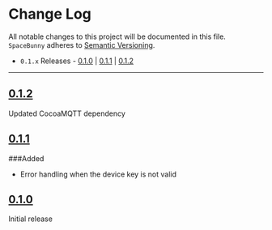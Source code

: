 # Change Log
All notable changes to this project will be documented in this file.
`SpaceBunny` adheres to [Semantic Versioning](http://semver.org/).

- `0.1.x` Releases - [0.1.0](#010) | [0.1.1](#011) | [0.1.2](#012)  

---

## [0.1.2](https://github.com/space-bunny/swift-sdk/releases/tag/0.1.2)

Updated CocoaMQTT dependency  

## [0.1.1](https://github.com/space-bunny/swift-sdk/releases/tag/0.1.1)

###Added

- Error handling when the device key is not valid

## [0.1.0](https://github.com/space-bunny/swift-sdk/releases/tag/0.1.0)

Initial release
